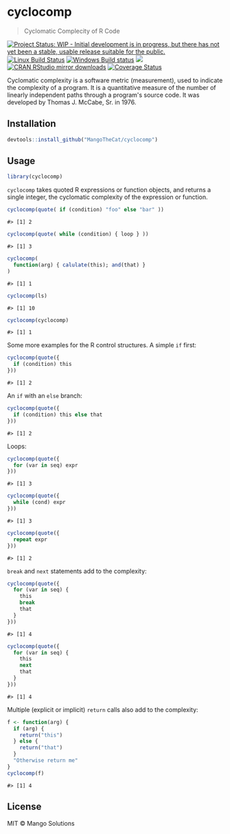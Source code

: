 


# cyclocomp

> Cyclomatic Complecity of R Code

[![Project Status: WIP - Initial development is in progress, but there has not yet been a stable, usable release suitable for the public.](http://www.repostatus.org/badges/latest/wip.svg)](http://www.repostatus.org/#wip)
[![Linux Build Status](https://travis-ci.org/MangoTheCat/cyclocomp.svg?branch=master)](https://travis-ci.org/MangoTheCat/cyclocomp)
[![Windows Build status](https://ci.appveyor.com/api/projects/status/github/MangoTheCat/cyclocomp?svg=true)](https://ci.appveyor.com/project/gaborcsardi/cyclocomp)
[![](http://www.r-pkg.org/badges/version/cyclocomp)](http://www.r-pkg.org/pkg/cyclocomp)
[![CRAN RStudio mirror downloads](http://cranlogs.r-pkg.org/badges/cyclocomp)](http://www.r-pkg.org/pkg/cyclocomp)
[![Coverage Status](https://img.shields.io/codecov/c/github/MangoTheCat/cyclocomp/master.svg)](https://codecov.io/github/MangoTheCat/cyclocomp?branch=master)

Cyclomatic complexity is a software metric (measurement), used to indicate
  the complexity of a program. It is a quantitative measure of the number of
  linearly independent paths through a program's source code. It was developed
  by Thomas J. McCabe, Sr. in 1976.

## Installation


```r
devtools::install_github("MangoTheCat/cyclocomp")
```

## Usage


```r
library(cyclocomp)
```

`cyclocomp` takes quoted R expressions or function objects,
and returns a single integer, the cyclomatic complexity of the
expression or function.


```r
cyclocomp(quote( if (condition) "foo" else "bar" ))
```

```
#> [1] 2
```

```r
cyclocomp(quote( while (condition) { loop } ))
```

```
#> [1] 3
```


```r
cyclocomp(
  function(arg) { calulate(this); and(that) }
)
```

```
#> [1] 1
```

```r
cyclocomp(ls)
```

```
#> [1] 10
```

```r
cyclocomp(cyclocomp)
```

```
#> [1] 1
```

Some more examples for the R control structures. A simple `if`
first:


```r
cyclocomp(quote({
  if (condition) this
}))
```

```
#> [1] 2
```

An `if` with an `else` branch:


```r
cyclocomp(quote({
  if (condition) this else that
}))
```

```
#> [1] 2
```

Loops:


```r
cyclocomp(quote({
  for (var in seq) expr
}))
```

```
#> [1] 3
```


```r
cyclocomp(quote({
  while (cond) expr
}))
```

```
#> [1] 3
```


```r
cyclocomp(quote({
  repeat expr
}))
```

```
#> [1] 2
```

`break` and `next` statements add to the complexity:


```r
cyclocomp(quote({
  for (var in seq) {
    this
    break
    that
  }
}))
```

```
#> [1] 4
```


```r
cyclocomp(quote({
  for (var in seq) {
    this
    next
    that
  }
}))
```

```
#> [1] 4
```

Multiple (explicit or implicit) `return` calls also add to the
complexity:


```r
f <- function(arg) {
  if (arg) {
    return("this")
  } else {
    return("that")
  }
  "Otherwise return me"
}
cyclocomp(f)
```

```
#> [1] 4
```


## License

MIT © Mango Solutions
